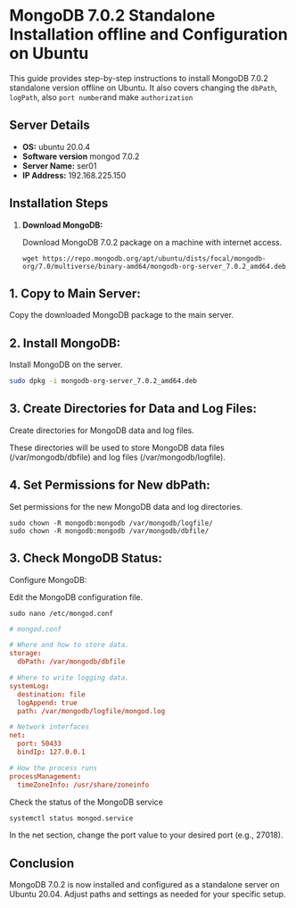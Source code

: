 # MongoDB 7.0.2 Standalone Installation offline and Configuration on Ubuntu

This guide provides step-by-step instructions to install MongoDB 7.0.2 standalone version offline on Ubuntu. It also covers changing the `dbPath`, `logPath`, also `port number`and make `authorization` 

## Server Details
- **OS:** ubuntu 20.0.4
- **Software version** mongod 7.0.2
- **Server Name:** ser01
- **IP Address:** 192.168.225.150

## Installation Steps

1. **Download MongoDB:**

   Download MongoDB 7.0.2 package on a machine with internet access.

   ```
   wget https://repo.mongodb.org/apt/ubuntu/dists/focal/mongodb-org/7.0/multiverse/binary-amd64/mongodb-org-server_7.0.2_amd64.deb

    ```

## 1. Copy to Main Server:

Copy the downloaded MongoDB package to the main server.

## 2. Install MongoDB:

Install MongoDB on the server.
```bash
sudo dpkg -i mongodb-org-server_7.0.2_amd64.deb 
```

 ## 3. Create Directories for Data and Log Files:

Create directories for MongoDB data and log files.

These directories will be used to store MongoDB data files (/var/mongodb/dbfile) and log files (/var/mongodb/logfile).

## 4. Set Permissions for New dbPath:

Set permissions for the new MongoDB data and log directories.
````
sudo chown -R mongodb:mongodb /var/mongodb/logfile/
sudo chown -R mongodb:mongodb /var/mongodb/dbfile/
``````


## 3. Check MongoDB Status:

Configure MongoDB:

Edit the MongoDB configuration file.
``````
sudo nano /etc/mongod.conf
``````

``````conf
# mongod.conf

# Where and how to store data.
storage:
  dbPath: /var/mongodb/dbfile

# Where to write logging data.
systemLog:
  destination: file
  logAppend: true
  path: /var/mongodb/logfile/mongod.log

# Network interfaces
net:
  port: 50433
  bindIp: 127.0.0.1

# How the process runs
processManagement:
  timeZoneInfo: /usr/share/zoneinfo
``````


Check the status of the MongoDB service

 ```bash
 systemctl status mongod.service
 ```

 In the net section, change the port value to your desired port (e.g., 27018).
 
## Conclusion
MongoDB 7.0.2 is now installed and configured as a standalone server on Ubuntu 20.04. Adjust paths and settings as needed for your specific setup.
